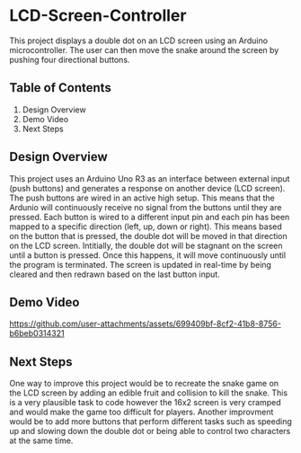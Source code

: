 # LCD-Screen-Controller

This project displays a double dot on an LCD screen using an Arduino microcontroller. The user can then move the snake around the screen by pushing four directional buttons.

## Table of Contents

  1) Design Overview
  2) Demo Video
  3) Next Steps

## Design Overview
This project uses an Arduino Uno R3 as an interface between external input (push buttons) and generates a response on another device (LCD screen). The push buttons are wired in an active high setup. This means that the Ardunio will continuously receive no signal from the buttons until they are pressed. Each button is wired to a different input pin and each pin has been mapped to a specific direction (left, up, down or right). This means based on the button that is pressed, the double dot will be moved in that direction on the LCD screen.
Intitially, the double dot will be stagnant on the screen until a button is pressed. Once this happens, it will move continuously until the program is terminated. The screen is updated in real-time by being cleared and then redrawn based on the last button input.

## Demo Video
https://github.com/user-attachments/assets/699409bf-8cf2-41b8-8756-b6beb0314321

## Next Steps
One way to improve this project would be to recreate the snake game on the LCD screen by adding an edible fruit and collision to kill the snake. This is a very plausible task to code however the 16x2 screen is very cramped and would make the game too difficult for players. Another improvment would be to add more buttons that perform different tasks such as speeding up and slowing down the double dot or being able to control two characters at the same time.
